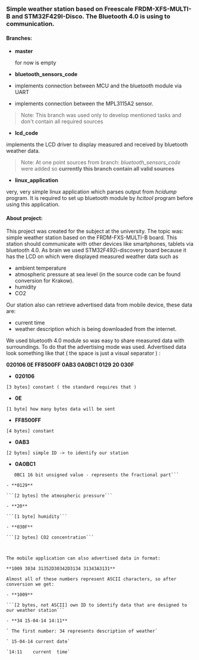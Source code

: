 ### Simple weather station based on Freescale FRDM-XFS-MULTI-B and STM32F429I-Disco. The Bluetooth 4.0 is using to communication.

#### Branches:
* **master**

  for now is empty

* **bluetooth\_sensors\_code**

 * implements connection between MCU and the bluetooth module via UART
 * implements connection between the MPL3115A2 sensor.
 >Note: This branch was used only to develop mentioned tasks and don't contain all required sources

* **lcd_code**

 implements the LCD driver to display measured and received by bluetooth weather data.
 > Note: At one point sources from branch: *bluetooth\_sensors\_code* were added so **currently this branch contain all valid sources**

* **linux_application**

 very, very simple linux application which parses output from _hcidump_ program. It is required to set up bluetooth module by _hcitool_ program before using this application.



#### About project:

This project was created for the subject at the university. The topic was: simple weather station based on the FRDM-FXS-MULTI-B board. This station should communicate with other devices like smartphones, tablets via bluetooth 4.0.
As brain we used STM32F492i-discovery board because it has the LCD on which were displayed measured weather data such as

* ambient temperature
* atmospheric pressure at sea level (in the source code can be found conversion for Krakow).
* humidity
* CO2

Our station also can retrieve advertised data from mobile device, these data are:

* current time
* weather description which is being downloaded from the internet.

We used bluetooth 4.0 module so was easy to share measured data with surroundings. To do that the advertising mode was used. Advertised data look something like that ( the space is just a visual separator ) :

**020106 0E FF8500FF 0AB3 0A0BC1 0129 20 030F**

 

- **020106**

 ```[3 bytes] constant ( the standard requires that )```

- **0E**

 ```[1 byte] how many bytes data will be sent```

- **FF8500FF**

 ```[4 bytes] constant```

- **0AB3**

 ```[2 bytes] simple ID -> to identify our station```

- **0A0BC1**

 ```[3 bytes] temperature: 0A - total part (signed) of temperature
    0BC1 16 bit unsigned value - represents the fractional part```

- **0129**

 ```[2 bytes] the atmospheric pressure```

- **20**

 ```[1 byte] humidity```

- **030F**
 
 ```[2 bytes] CO2 concentration```



The mobile application can also advertised data in format:

**1009 3034 31352D30342D3134 31343A3131**

Almost all of these numbers represent ASCII characters, so after conversion we get:

- **1009**

 ```[2 bytes, not ASCII] own ID to identify data that are designed to our weather station```

- **34 15-04-14 14:11**

 ` The first number: 34 represents description of weather`

 ` 15-04-14 current date`

 `14:11    current  time`


